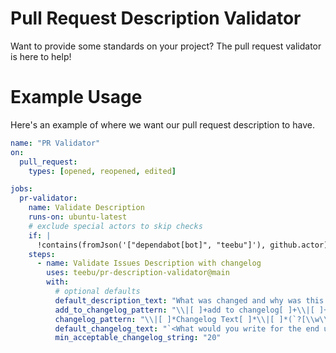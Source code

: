 # Pull Request Description Validator

Want to provide some standards on your project? The pull request validator is here to help!

# Example Usage

Here's an example of where we want our pull request description to have. 

```yaml
name: "PR Validator"
on:
  pull_request:
    types: [opened, reopened, edited]

jobs:
  pr-validator:
    name: Validate Description
    runs-on: ubuntu-latest
    # exclude special actors to skip checks
    if: |
      !contains(fromJson('["dependabot[bot]", "teebu"]'), github.actor)
    steps:
      - name: Validate Issues Description with changelog
        uses: teebu/pr-description-validator@main
        with: 
          # optional defaults
          default_description_text: "What was changed and why was this change made, what does the reviewer need to know"
          add_to_changelog_pattern: "\\|[ ]+add to changelog[ ]+\\|[ ]+(`?yes`?|`?no`?)[ ]+\\|"
          changelog_pattern: "\\|[ ]*Changelog Text[ ]*\\|[ ]*(`?[\\w\\s!@#$%:&`\'*+\\/=?^_`()\\{\\}<>~,\\p{Extended_Pictographic}\\u{1F3FB}-\\u{1F3FF}\\u{1F9B0}-\\u{1F9B3}]*`?)[ ]*\\|"
          default_changelog_text: "`<What would you write for the end user to understand the change>`"
          min_acceptable_changelog_string: "20"
```
